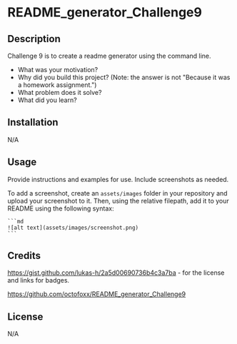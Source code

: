 # README_generator_Challenge9

## Description

Challenge 9 is to create a readme generator using the command line.

- What was your motivation?
- Why did you build this project? (Note: the answer is not "Because it was a homework assignment.")
- What problem does it solve?
- What did you learn?

## Installation

N/A

## Usage

Provide instructions and examples for use. Include screenshots as needed.

To add a screenshot, create an `assets/images` folder in your repository and upload your screenshot to it. Then, using the relative filepath, add it to your README using the following syntax:

    ```md
    ![alt text](assets/images/screenshot.png)
    ```

## Credits

https://gist.github.com/lukas-h/2a5d00690736b4c3a7ba - for the license and links for badges.

https://github.com/octofoxx/README_generator_Challenge9

## License

N/A
